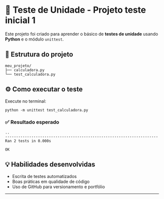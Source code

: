 # 🧪 Teste de Unidade - Projeto teste inicial 1

Este projeto foi criado para aprender o básico de **testes de unidade** usando **Python** e o módulo `unittest`.

## 📂 Estrutura do projeto
```
meu_projeto/
├── calculadora.py
└── test_calculadora.py
```

## ⚙️ Como executar o teste
Execute no terminal:
```
python -m unittest test_calculadora.py
```

### ✅ Resultado esperado
```
..
----------------------------------------------------------------------
Ran 2 tests in 0.000s

OK
```

## 💡 Habilidades desenvolvidas
- Escrita de testes automatizados
- Boas práticas em qualidade de código
- Uso de GitHub para versionamento e portfólio

---
